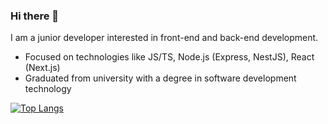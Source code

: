 ### Hi there 👋

I am a junior developer interested in front-end and back-end development.

- Focused on technologies like JS/TS, Node.js (Express, NestJS), React (Next.js)
- Graduated from university with a degree in software development technology

[![Top Langs](https://github-readme-stats.vercel.app/api/top-langs/?username=enspour)](https://github.com/anuraghazra/github-readme-stats)
